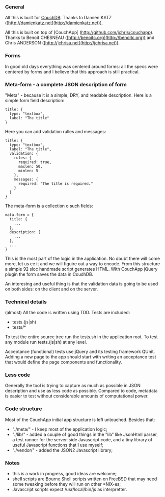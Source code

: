 ### General ###

All this is built for [CouchDB](http://couchdb.org).
Thanks to Damien KATZ ([http://damienkatz.net](http://damienkatz.net)).

All this is built on top of [CouchApp]
(http://github.com/jchris/couchapp).
Thanks to Benoit CHESNEAU ([http://benoitc.org](http://benoitc.org))
and  Chris ANDERSON ([http://jchrisa.net](http://jchrisa.net)).


### Forms ###

In good old days everything was centered around forms: all the specs were
centered by forms and I believe that this approach is still practical.


### Meta-form - a complete JSON description of form ###

"Meta" - because it is a simple, DRY, and readable description.
Here is a simple form field description:

    title: {
      type: "textbox",
      label: "The title"
    }

Here you can add validation rulles and messages:

    title: {
      type: "textbox",
      label: "The title",
      validation: {
        rules: {
          required: true,
          maxlen: 50, 
          minlen: 5
        },  
        messages: {
          required: "The title is required."
        }   
      }   
    }

The meta-form is a collection o such fields:

    mata.form = {
      title: {
        ...
      },
      description: {
        ...
      },
      ...
    }

This is the most part of the logic in the application. No doubt there will
come more, let us ee it and we will figuire out a way to encode.
From this structure a simple 92 sloc handmade script generates HTML.
With CouchApp jQuery plugin the form saves the data in CoudhDB.

An interestng and useful thing is that the validation data is going to be used
on both sides: on the client and on the server.


### Technical details ###

(almost) All the code is written using TDD. Tests are included:

- tests.(js|sh)
- tests/*

To test the entire source tree run the tests.sh in the application root.
To test any module run tests.(js|sh) at any level.

Acceptance (functional) tests use jQuery and its testing framework QUnit.
Adding a new page to the app should start with writing an acceptance test
that would define the page components and functionality.


### Less code ###

Generally the tool is trying to capture as much as possible in JSON description
and use as less code as possible. Compared to code, metadata is easier to
test without considerable amounts of computational power.


### Code structure ###

Most of the CouchApp initial app structure is left untouched. Besides that:

- "./meta/" - I keep most of the application logic;
- "./lib/" - added a couple of good things in the "lib" like JsonHtml parser,
  a test runner for the server-side Javascript code, and a tiny library of
  useful Javascript functions that I use myself;
- "./vendor/" - added the JSON2 Javascript library;


### Notes ###

- this is a work in progress, good ideas are welcome;
- shell scripts are Bourne Shell scripts written on FreeBSD that
  may need some tweaking before they will run on other *NIX-es;
- Javascript scripts expect /usr/local/bin/js as interpretter.
